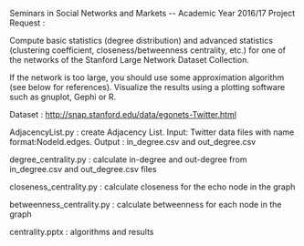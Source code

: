 Seminars in Social Networks and Markets -- Academic Year 2016/17
Project Request :

Compute basic statistics (degree distribution) and advanced statistics (clustering coefficient, closeness/betweenness centrality, etc.) for one of the networks of the Stanford Large Network Dataset Collection. 

If the network is too large, you should use some approximation algorithm (see below for references). Visualize the results using a plotting software such as gnuplot, Gephi or R.

Dataset : http://snap.stanford.edu/data/egonets-Twitter.html

AdjacencyList.py : create Adjacency List. Input: Twitter data files with name format:NodeId.edges. Output : in_degree.csv and out_degree.csv

degree_centrality.py : calculate in-degree and out-degree from in_degree.csv and out_degree.csv files 

closeness_centrality.py : calculate closeness for the echo node in the graph

betweenness_centrality.py : calculate betweenness for each node in the graph 

centrality.pptx : algorithms and results

